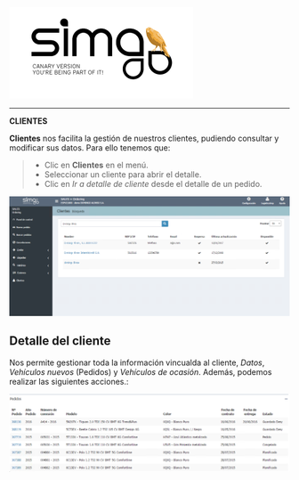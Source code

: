 ![sima2](Images/es-ES_simacanaryversionbn.png)  
  
---  
  
**CLIENTES**  
  
**Clientes** nos facilita la gestión de nuestros clientes, pudiendo consultar y modificar sus datos. Para ello tenemos que:
  
>  - Clic en **Clientes** en el menú.  
> -  Seleccionar un cliente para abrir el detalle.  
> - Clic en _Ir a detalle de cliente_ desde el detalle de un pedido.    

![](Images/es-ES_Ordering_CustomersSearch.png)   
  
## Detalle del cliente  
  
Nos permite gestionar toda la información vincualda al cliente,  _Datos_, _Vehículos nuevos_ (Pedidos) y _Vehículos de ocasión_. Además, podemos  realizar las siguientes acciones.:

![](Images/es-ES_Ordering_CustomerDetails.png)   




  



